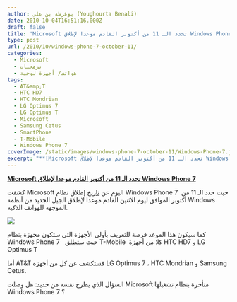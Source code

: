 ```yaml
---
author: يوغرطة بن علي (Youghourta Benali)
date: 2010-10-04T16:51:16.000Z
draft: false
title: 'Microsoft تحدد الـ 11 من أكتوبر القادم موعدا لإطلاق Windows Phone 7 '
type: post
url: /2010/10/windows-phone-7-october-11/
categories:
  - Microsoft
  - برمجيات
  - هواتف/ أجهزة لوحية
tags:
  - AT&amp;T
  - HTC HD7
  - HTC Mondrian
  - LG Optimus 7
  - LG Optimus T
  - Microsoft
  - Samsung Cetus
  - SmartPhone
  - T-Mobile
  - Windows Phone 7
coverImage: /static/images/windows-phone-7-october-11/Windows-Phone-7.jpg
excerpt: "**[Microsoft تحدد الـ 11 من أكتوبر القادم موعدا لإطلاق Windows Phone 7](https://www.it-scoop.com/2010/10/windows-phone-7-october-11/)**\n\nكشفت Microsoft اليوم عن [تاريخ](http://www.digitaltrends.com/mobile/msft-confirmes-oct-11-win-phone-7-launch/) إطلاق نظام Windows Phone 7 \_حيث حدد الـ 11 من أكتوبر الموافق ليوم الاثنين القادم موعدا لإطلاق الجيل الجديد من أنظمة Windows الموجهة للهواتف"
---
```

**[Microsoft تحدد الـ 11 من أكتوبر القادم موعدا لإطلاق Windows Phone 7](https://www.it-scoop.com/2010/10/windows-phone-7-october-11/)**

كشفت Microsoft اليوم عن [تاريخ](http://www.digitaltrends.com/mobile/msft-confirmes-oct-11-win-phone-7-launch/) إطلاق نظام Windows Phone 7  حيث حدد الـ 11 من أكتوبر الموافق ليوم الاثنين القادم موعدا لإطلاق الجيل الجديد من أنظمة Windows الموجهة للهواتف الذكية.

![](/static/images/windows-phone-7-october-11/Windows-Phone-7.jpg)

كما سيكون هذا الموعد فرصة للتعريف بأولى الأجهزة التي ستكون مجهزة بنظام Windows Phone 7   حيث ستطلق T-Mobile  كلا من أجهزة HTC HD7 و LG Optimus T

أما AT\&T فستكشف عن كل من أجهزة LG Optimus 7 ، HTC Mondrian و Samsung Cetus.

السؤال الذي يطرح نفسه من جديد: هل وصلت Microsoft متأخرة بنظام تشغيلها Windows Phone 7 ؟
